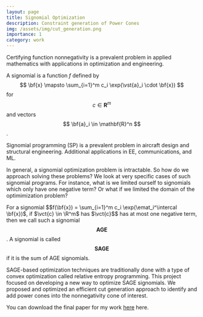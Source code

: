```yaml
---
layout: page
title: Signomial Optimization
description: Constraint generation of Power Cones
img: /assets/img/cut_generation.png
importance: 1
category: work
---
```


Certifying function nonnegativity is a prevalent problem in applied mathematics with applications in optimization and engineering. 

A signomial is a function $f$ defined by $$ \bf{x} \mapsto \sum_{i=1}^m c_i \exp(\vst{a}_i \cdot \bf{x}) $$ for $$c \in \mathbf{R}^m$$ and vectors $$ \bf{a}_i \in \mathbf{R}^n $$.

Signomial programming (SP) is a prevalent problem in aircraft design and structural engineering. Additional applications in EE, communications, and ML.

In general, a signomial optimization problem is intractable. So how do we approach solving these problems? We look at very specific cases of such signomial programs.
For instance, what is we limited ourself to signomials which only have one negative term? Or what if we limited the domain of the optimimization problem?

For a signomial $$f(\bf{x}) = \sum_{i=1}^m c_i \exp(\emat_i^\intercal \bf{x})$, if $\vct{c} \in \R^m$ has $\vct{c}$$ has at most one negative term, then we call such a signomial $$ \textbf{AGE}$$. 
A signomial is called $$\textbf{SAGE}$$ if it is the sum of AGE signomials.


SAGE-based optimization techniques are traditionally done with a type of convex optimization called relative entropy programming.
This project focused on developing a new way to optimize SAGE signomials. We proposed and optimized an efficient cut generation approach to identify and add power cones into the nonnegativity cone of interest.


You can download the final paper for my work [here](https://anish-senapati.github.io/assets/pdf/SURF_2021.pdf) here. 